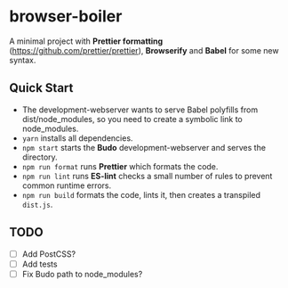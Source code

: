 # browser-boiler
A minimal project with **Prettier formatting** (https://github.com/prettier/prettier), **Browserify** and **Babel** for some new syntax.

## Quick Start
- The development-webserver wants to serve Babel polyfills from dist/node_modules, so you need to create a symbolic link to node_modules.
- `yarn` installs all dependencies.
- `npm start` starts the **Budo** development-webserver and serves the directory.
- `npm run format` runs **Prettier** which formats the code.
- `npm run lint` runs **ES-lint** checks a small number of rules to prevent common runtime errors.
- `npm run build` formats the code, lints it, then creates a transpiled `dist.js`.

## TODO
- [ ] Add PostCSS?
- [ ] Add tests
- [ ] Fix Budo path to node_modules?
